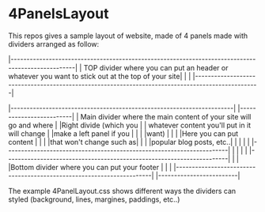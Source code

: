 # 4PanelsLayout

This repos gives a sample layout of website, made of 4 panels made with dividers arranged as follow:

|--------------------------------------------------------------------------------------------------|
| TOP divider where you can put an header or whatever you want to stick out at the top of your site|
|                                                                                                  |
|--------------------------------------------------------------------------------------------------|

|----------------------------------------------------------------------| |-------------------------|
| Main divider where the main content of your site will go and where   | |Right divide (which you  |
| whatever content you'll put in it will change                        | |make a left panel if you |
|                                                                      | |want)                    |
|                                                                      | |Here you can put content |
|                                                                      | |that won't change such as|
|                                                                      | |popular blog posts, etc..|
|                                                                      | |                         |
|----------------------------------------------------------------------| |                         |
                                                                         |                         |
|----------------------------------------------------------------------| |                         |
|Bottom divider where you can put your footer                          | |                         |
|----------------------------------------------------------------------| |-------------------------|

The example 4PanelLayout.css shows different ways the dividers can styled (background, lines, margines, paddings, etc..)
